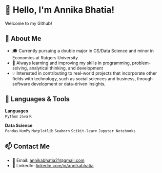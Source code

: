 # 👋 Hello, I'm Annika Bhatia!

Welcome to my Github!

## 📌 About Me
- 🎓 Currently pursuing a double major in CS/Data Science and minor in Economics at Rutgers University
- 🌱 Always learning and improving my skills in programming, problem-solving, analytical thinking, and development
- 💡 Interested in contributing to real-world projects that incorporate other fields with technology, such as social sciences and business, through software development or data-driven insights.

## 🧰 Languages & Tools

**Languages**  
`Python` `Java` `R` 

**Data Science**  
`Pandas` `NumPy` `Matplotlib` `Seaborn` `Scikit-learn` `Jupyter Notebooks`

## 📫 Contact Me

- 📧 Email: annikabhatia21@gmail.com  
- 💼 LinkedIn: [linkedin.com/in/annikabhatia](www.linkedin.com/in/annika-bhatia)  

<!--
**annikabhatia/annikabhatia** is a ✨ _special_ ✨ repository because its `README.md` (this file) appears on your GitHub profile.

Here are some ideas to get you started:

- 🔭 I’m currently working on ...
- 🌱 I’m currently learning ...
- 👯 I’m looking to collaborate on ...
- 🤔 I’m looking for help with ...
- 💬 Ask me about ...
- 📫 How to reach me: ...
- 😄 Pronouns: ...
- ⚡ Fun fact: ...
-->
